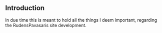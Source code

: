 ## Introduction
In due time this is meant to hold all the things I deem important, regarding the RudensPavasaris site development.

